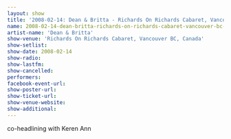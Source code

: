 ```yaml
---
layout: show
title: '2008-02-14: Dean & Britta - Richards On Richards Cabaret, Vancouver BC, Canada'
name: 2008-02-14-dean-britta-richards-on-richards-cabaret-vancouver-bc-canada
artist-name: 'Dean & Britta'
show-venue: 'Richards On Richards Cabaret, Vancouver BC, Canada'
show-setlist: 
show-date: 2008-02-14
show-radio: 
show-lastfm: 
show-cancelled: 
performers: 
facebook-event-url: 
show-poster-url: 
show-ticket-url: 
show-venue-website: 
show-additional: 
---
```


co-headlining with Keren Ann
